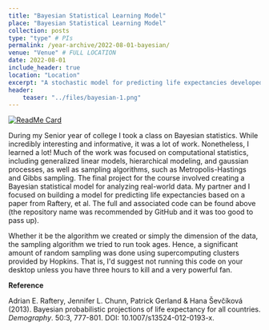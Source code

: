 ```yaml
---
title: "Bayesian Statistical Learning Model"
place: "Bayesian Statistical Learning Model"
collection: posts
type: "type" # PIs
permalink: /year-archive/2022-08-01-bayesian/
venue: "Venue" # FULL LOCATION
date: 2022-08-01
include_header: true
location: "Location"
excerpt: "A stochastic model for predicting life expectancies developed for a final school project in Bayesian Statistics."
header:
    teaser: "../files/bayesian-1.png"
---
```


<!-- [[Report](https://github.com/ofw24/friendly-potato/blob/main/Final%20Report.pdf), [GitHub](https://github.com/ofw24/friendly-potato)] -->
[![ReadMe Card](https://github-readme-stats.vercel.app/api/pin/?username=ofw24&repo=friendly-potato)](https://github.com/ofw24/friendly-potato)

During my Senior year of college I took a class on Bayesian statistics. While incredibly interesting and informative, it was a lot of work. Nonetheless, I learned a lot! Much of the work was focused on computational statistics, including generalized linear models, hierarchical modeling, and gaussian processes, as well as sampling algorithms, such as Metropolis-Hastings and Gibbs sampling. The final project for the course involved creating a Bayesian statistical model for analyzing real-world data. My partner and I focused on building a model for predicting life expectancies based on a paper from Raftery, et al. The full and associated code can be found above (the repository name was recommended by GitHub and it was too good to pass up).

Whether it be the algorithm we created or simply the dimension of the data, the sampling algorithm we tried to run took ages. Hence, a significant amount of random sampling was done using supercomputing clusters provided by Hopkins. That is, I'd suggest not running this code on your desktop unless you have three hours to kill and a very powerful fan.


**Reference**

Adrian E. Raftery, Jennifer L. Chunn, Patrick Gerland & Hana Ševčíková (2013). Bayesian probabilistic projections of life expectancy for all countries. *Demography*. 50:3, 777-801. DOI: 10.1007/s13524-012-0193-x.